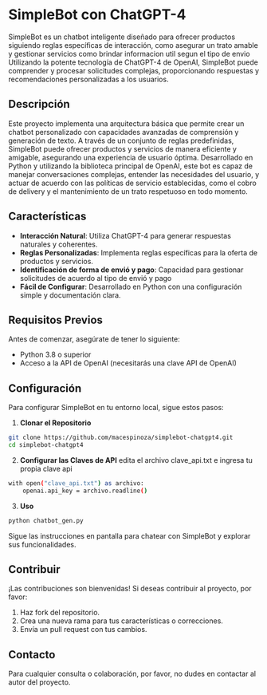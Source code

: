 # SimpleBot con ChatGPT-4

SimpleBot es un chatbot inteligente diseñado para ofrecer productos siguiendo reglas específicas de interacción, como asegurar un trato amable y gestionar servicios como brindar informacion util segun el tipo de envio Utilizando la potente tecnología de ChatGPT-4 de OpenAI, SimpleBot puede comprender y procesar solicitudes complejas, proporcionando respuestas y recomendaciones personalizadas a los usuarios.

## Descripción

Este proyecto implementa una arquitectura básica que permite crear un chatbot personalizado con capacidades avanzadas de comprensión y generación de texto. A través de un conjunto de reglas predefinidas, SimpleBot puede ofrecer productos y servicios de manera eficiente y amigable, asegurando una experiencia de usuario óptima. Desarrollado en Python y utilizando la biblioteca principal de OpenAI, este bot es capaz de manejar conversaciones complejas, entender las necesidades del usuario, y actuar de acuerdo con las políticas de servicio establecidas, como el cobro de delivery y el mantenimiento de un trato respetuoso en todo momento.

## Características

- **Interacción Natural**: Utiliza ChatGPT-4 para generar respuestas naturales y coherentes.
- **Reglas Personalizadas**: Implementa reglas específicas para la oferta de productos y servicios.
- **Identificación de forma de envió y pago**: Capacidad para gestionar solicitudes de acuerdo al tipo de envió y pago
- **Fácil de Configurar**: Desarrollado en Python con una configuración simple y documentación clara.

## Requisitos Previos

Antes de comenzar, asegúrate de tener lo siguiente:

- Python 3.8 o superior
- Acceso a la API de OpenAI (necesitarás una clave API de OpenAI)

## Configuración

Para configurar SimpleBot en tu entorno local, sigue estos pasos:

1. **Clonar el Repositorio**

```bash
git clone https://github.com/macespinoza/simplebot-chatgpt4.git
cd simplebot-chatgpt4
```
2. **Configurar las Claves de API**
edita el archivo clave_api.txt e ingresa tu propia clave api
```bash
with open("clave_api.txt") as archivo:
	openai.api_key = archivo.readline()
```
3. **Uso**
```bash
python chatbot_gen.py
```
Sigue las instrucciones en pantalla para chatear con SimpleBot y explorar sus funcionalidades.

## Contribuir

¡Las contribuciones son bienvenidas! Si deseas contribuir al proyecto, por favor:

1.  Haz fork del repositorio.
2.  Crea una nueva rama para tus características o correcciones.
3.  Envía un pull request con tus cambios.

## Contacto

Para cualquier consulta o colaboración, por favor, no dudes en contactar al autor del proyecto.